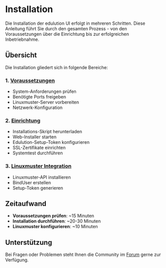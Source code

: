 # Installation

Die Installation der edulution UI erfolgt in mehreren Schritten. Diese Anleitung führt Sie durch den gesamten Prozess - von den Voraussetzungen über die Einrichtung bis zur erfolgreichen Inbetriebnahme.

## Übersicht

Die Installation gliedert sich in folgende Bereiche:

### 1. [Voraussetzungen](voraussetzungen)
- System-Anforderungen prüfen
- Benötigte Ports freigeben
- Linuxmuster-Server vorbereiten
- Netzwerk-Konfiguration

### 2. [Einrichtung](einrichtung)
- Installations-Skript herunterladen
- Web-Installer starten
- Edulution-Setup-Token konfigurieren
- SSL-Zertifikate einrichten
- Systemtest durchführen

### 3. [Linuxmuster Integration](../configure-lmn-server/configure_lmn-server)
- Linuxmuster-API installieren
- BindUser erstellen
- Setup-Token generieren

## Zeitaufwand

- **Voraussetzungen prüfen**: ~15 Minuten
- **Installation durchführen**: ~20-30 Minuten
- **Linuxmuster konfigurieren**: ~10 Minuten

## Unterstützung

Bei Fragen oder Problemen steht Ihnen die Community im [Forum](https://ask.linuxmuster.net/c/edulution/63) gerne zur Verfügung.
